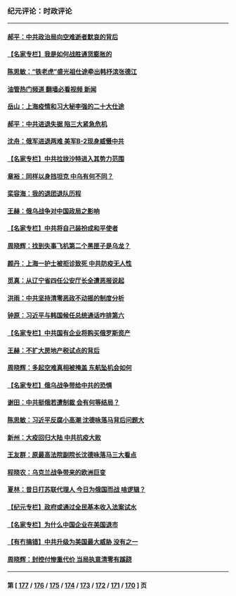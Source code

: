 ### 纪元评论：时政评论
---
#### [郝平：中共政治局向空难逝者默哀的背后](../../pages/nsc1025/n13679346.md?03290330) 
#### [【名家专栏】我是如何战胜通货膨胀的](../../pages/nsc1025/n13678858.md?03290330) 
#### [陈思敏：“铁老虎”盛光祖仕途牵出韩杼滨张德江](../../pages/nsc1025/n13678330.md?03290330) 
#### [油管热门频道 翻墙必看视频 新闻](ok?03290330)
#### [岳山：上海疫情和习大秘李强的二十大仕途](../../pages/nsc1025/n13676710.md?03290330) 
#### [郝平：中共进退失据 陷三大紧急危机](../../pages/nsc1025/n13676442.md?03290330) 
#### [沈舟：俄军进退两难 美军B-2现身威慑中共](../../pages/nsc1025/n13675516.md?03290330) 
#### [【名家专栏】中共拉拢沙特进入其势力范围](../../pages/nsc1025/n13676387.md?03290330) 
#### [章裕：同样以身挡坦克 中乌有何不同？](../../pages/nsc1025/n13675954.md?03290330) 
#### [栾容海：我的退团退队历程](../../pages/nsc1025/n13675592.md?03290330) 
#### [王赫：俄乌战争对中国政局之影响](../../pages/nsc1025/n13675389.md?03290330) 
#### [【名家专栏】中共将自己装扮成和平使者](../../pages/nsc1025/n13674703.md?03290330) 
#### [周晓辉：找到失事飞机第二个黑匣子是乌龙？](../../pages/nsc1025/n13674842.md?03290330) 
#### [颜丹：上海一护士被拒诊致死 中共防疫无人性](../../pages/nsc1025/n13674805.md?03290330) 
#### [觅真：从辽宁省四任公安厅长全遭恶报说起](../../pages/nsc1025/n13674206.md?03290330) 
#### [洪雨：中共坚持清零恶政不动摇的制度分析](../../pages/nsc1025/n13674074.md?03290330) 
#### [钟原：习近平与韩国候任总统通话咋排第六](../../pages/nsc1025/n13673652.md?03290330) 
#### [【名家专栏】中共国有企业将购买俄罗斯资产](../../pages/nsc1025/n13672110.md?03290330) 
#### [王赫：不扩大房地产税试点的背后](../../pages/nsc1025/n13673203.md?03290330) 
#### [周晓辉：多起空难真相被掩盖 东航坠机会如何](../../pages/nsc1025/n13673013.md?03290330) 
#### [【名家专栏】俄乌战争带给中共的恐惧](../../pages/nsc1025/n13672651.md?03290330) 
#### [谢田：中共挺俄若遭制裁 会有何等结局？](../../pages/nsc1025/n13671854.md?03290330) 
#### [陈思敏：习近平反腐小高潮 沈德咏落马背后问题大](../../pages/nsc1025/n13672163.md?03290330) 
#### [新州：大疫回归大陆 中共抗疫大败](../../pages/nsc1025/n13670766.md?03290330) 
#### [王友群：原最高法院副院长沈德咏落马三大看点](../../pages/nsc1025/n13671047.md?03290330) 
#### [程晓农：乌克兰战争带来的欧洲巨变](../../pages/nsc1025/n13670823.md?03290330) 
#### [夏林：昔日打苏联代理人 今日为俄国而战 啥逻辑？](../../pages/nsc1025/n13671043.md?03290330) 
#### [【纪元专栏】政府或通过全民基本收入法案试水](../../pages/nsc1025/n13671015.md?03290330) 
#### [【名家专栏】为什么中国企业在美国退市](../../pages/nsc1025/n13670034.md?03290330) 
#### [【有冇搞错】中共升级为美国最大威胁 没有之一](../../pages/nsc1025/n13668412.md?03290330) 
#### [周晓辉：封控付惨重代价 当局执意清零有蹊跷](../../pages/nsc1025/n13668418.md?03290330) 

---
#### 第 [ [177](./177.md?03290330) / [176](./176.md?03290330) / [175](./175.md?03290330) / [174](./174.md?03290330) / [173](./173.md?03290330) / [172](./172.md?03290330) / [171](./171.md?03290330) / [170](./170.md?03290330) ] 页
